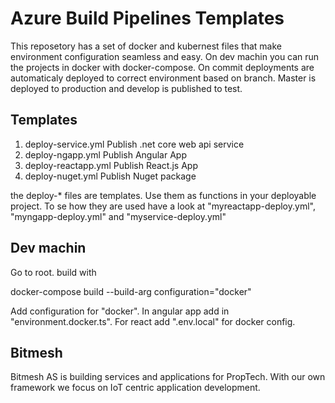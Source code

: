 # Azure Build Pipelines Templates
This reposetory has a set of docker and kubernest files that make environment configuration seamless and easy.
On dev machin you can run the projects in docker with docker-compose.
On commit deployments are automaticaly deployed to correct environment based on branch.
Master is deployed to production and develop is published to test.

## Templates

1. deploy-service.yml Publish .net core web api service
2. deploy-ngapp.yml Publish Angular App
3. deploy-reactapp.yml Publish React.js App
4. deploy-nuget.yml Publish Nuget package

the deploy-* files are templates.
Use them as functions in your deployable project.
To se how they are used have a look at "myreactapp-deploy.yml", "myngapp-deploy.yml" and "myservice-deploy.yml"

## Dev machin

Go to root. build with

docker-compose build --build-arg configuration="docker"

Add configuration for "docker". In angular app add in "environment.docker.ts". For react add ".env.local" for docker config.



## Bitmesh
Bitmesh AS is building services and applications for PropTech. With our own framework we focus on IoT centric application development.